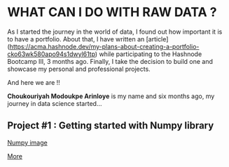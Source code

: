 # WHAT CAN I DO WITH RAW DATA ?
As I started the journey in the world of data, I found out how important it is to have a portfolio. About that, I have written an [article] (https://acma.hashnode.dev/my-plans-about-creating-a-portfolio-cko63wk580apo94s1dwyl61tp) while participating to the Hashnode Bootcamp III, 3 months ago. Finally, I take the decision to build one and showcase my personal and professional projects.

And here we are !!

**Choukouriyah Modoukpe Arinloye** is my name and six months ago, my journey in data science started... 

## Project #1 : Getting started with Numpy library

[Numpy image](https://www.google.com/url?sa=i&url=https%3A%2F%2Fwww.kindpng.com%2Fimgv%2FTJRJhJw_rougier-numpy-logo-name-below-02-python-numpy%2F&psig=AOvVaw2RHb6Tu0oiJQD57ONsDPCW&ust=1627383711218000&source=images&cd=vfe&ved=0CAsQjRxqFwoTCJjshPnKgPICFQAAAAAdAAAAABAJ)

[More](https://github.com/ModoukpeA/Numpy_SCA_Projects/)
